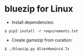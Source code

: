 # bluezip for Linux

* Install dependencies:

`$ pip3 install -r requirements.txt`

* Create gamezip from curation:

`$ ./bluezip.py AlienHominid.7z`

